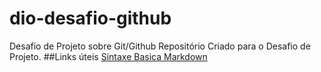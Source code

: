 # dio-desafio-github
Desafio de Projeto sobre Git/Github
Repositório Criado para o Desafio de Projeto.
##Links úteis
[Sintaxe Basica Markdown](https://docs.pipz.com/central-de-ajuda/learning-center/guia-basico-de-markdown#open)
